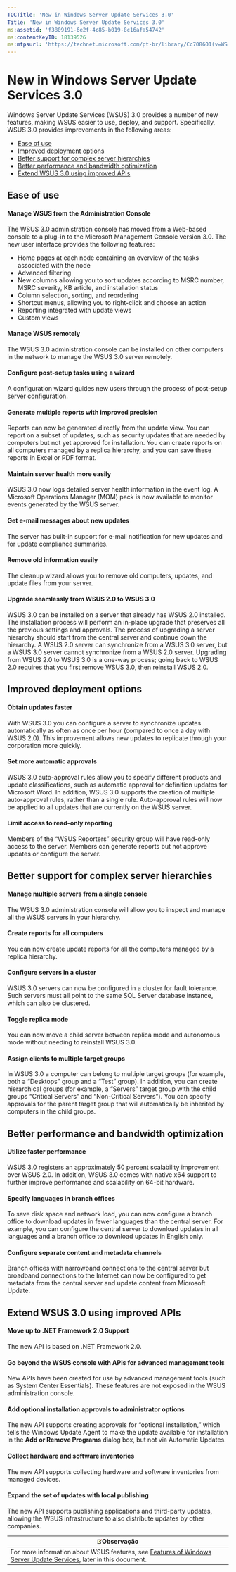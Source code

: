 ```yaml
---
TOCTitle: 'New in Windows Server Update Services 3.0'
Title: 'New in Windows Server Update Services 3.0'
ms:assetid: 'f3809191-6e2f-4c85-b019-8c16afa54742'
ms:contentKeyID: 18139526
ms:mtpsurl: 'https://technet.microsoft.com/pt-br/library/Cc708601(v=WS.10)'
---
```


New in Windows Server Update Services 3.0
=========================================

Windows Server Update Services (WSUS) 3.0 provides a number of new features, making WSUS easier to use, deploy, and support. Specifically, WSUS 3.0 provides improvements in the following areas:

-   [Ease of use](#bkmk_easeofuse)
-   [Improved deployment options](#bkmk_improveddeployment)
-   [Better support for complex server hierarchies](#bkmk_serverhierarchies)
-   [Better performance and bandwidth optimization](#bkmk_performance)
-   [Extend WSUS 3.0 using improved APIs](#bkmk_extend)

<span id="BKMK_EaseOfUse"></span>
Ease of use
-----------

#### Manage WSUS from the Administration Console

The WSUS 3.0 administration console has moved from a Web-based console to a plug-in to the Microsoft Management Console version 3.0. The new user interface provides the following features:

-   Home pages at each node containing an overview of the tasks associated with the node
-   Advanced filtering
-   New columns allowing you to sort updates according to MSRC number, MSRC severity, KB article, and installation status
-   Column selection, sorting, and reordering
-   Shortcut menus, allowing you to right-click and choose an action
-   Reporting integrated with update views
-   Custom views

#### Manage WSUS remotely

The WSUS 3.0 administration console can be installed on other computers in the network to manage the WSUS 3.0 server remotely.

#### Configure post-setup tasks using a wizard

A configuration wizard guides new users through the process of post-setup server configuration.

#### Generate multiple reports with improved precision

Reports can now be generated directly from the update view. You can report on a subset of updates, such as security updates that are needed by computers but not yet approved for installation. You can create reports on all computers managed by a replica hierarchy, and you can save these reports in Excel or PDF format.

#### Maintain server health more easily

WSUS 3.0 now logs detailed server health information in the event log. A Microsoft Operations Manager (MOM) pack is now available to monitor events generated by the WSUS server.

#### Get e-mail messages about new updates

The server has built-in support for e-mail notification for new updates and for update compliance summaries.

#### Remove old information easily

The cleanup wizard allows you to remove old computers, updates, and update files from your server.

#### Upgrade seamlessly from WSUS 2.0 to WSUS 3.0

WSUS 3.0 can be installed on a server that already has WSUS 2.0 installed. The installation process will perform an in-place upgrade that preserves all the previous settings and approvals. The process of upgrading a server hierarchy should start from the central server and continue down the hierarchy. A WSUS 2.0 server can synchronize from a WSUS 3.0 server, but a WSUS 3.0 server cannot synchronize from a WSUS 2.0 server. Upgrading from WSUS 2.0 to WSUS 3.0 is a one-way process; going back to WSUS 2.0 requires that you first remove WSUS 3.0, then reinstall WSUS 2.0.

<span id="BKMK_ImprovedDeployment"></span>
Improved deployment options
---------------------------

#### Obtain updates faster

With WSUS 3.0 you can configure a server to synchronize updates automatically as often as once per hour (compared to once a day with WSUS 2.0). This improvement allows new updates to replicate through your corporation more quickly.

#### Set more automatic approvals

WSUS 3.0 auto-approval rules allow you to specify different products and update classifications, such as automatic approval for definition updates for Microsoft Word. In addition, WSUS 3.0 supports the creation of multiple auto-approval rules, rather than a single rule. Auto-approval rules will now be applied to all updates that are currently on the WSUS server.

#### Limit access to read-only reporting

Members of the “WSUS Reporters” security group will have read-only access to the server. Members can generate reports but not approve updates or configure the server.

<span id="BKMK_ServerHierarchies"></span>
Better support for complex server hierarchies
---------------------------------------------

#### Manage multiple servers from a single console

The WSUS 3.0 administration console will allow you to inspect and manage all the WSUS servers in your hierarchy.

#### Create reports for all computers

You can now create update reports for all the computers managed by a replica hierarchy.

#### Configure servers in a cluster

WSUS 3.0 servers can now be configured in a cluster for fault tolerance. Such servers must all point to the same SQL Server database instance, which can also be clustered.

#### Toggle replica mode

You can now move a child server between replica mode and autonomous mode without needing to reinstall WSUS 3.0.

#### Assign clients to multiple target groups

In WSUS 3.0 a computer can belong to multiple target groups (for example, both a “Desktops” group and a “Test” group). In addition, you can create hierarchical groups (for example, a “Servers” target group with the child groups “Critical Servers” and “Non-Critical Servers”). You can specify approvals for the parent target group that will automatically be inherited by computers in the child groups.

<span id="BKMK_Performance"></span>
Better performance and bandwidth optimization
---------------------------------------------

#### Utilize faster performance

WSUS 3.0 registers an approximately 50 percent scalability improvement over WSUS 2.0. In addition, WSUS 3.0 comes with native x64 support to further improve performance and scalability on 64-bit hardware.

#### Specify languages in branch offices

To save disk space and network load, you can now configure a branch office to download updates in fewer languages than the central server. For example, you can configure the central server to download updates in all languages and a branch office to download updates in English only.

#### Configure separate content and metadata channels

Branch offices with narrowband connections to the central server but broadband connections to the Internet can now be configured to get metadata from the central server and update content from Microsoft Update.

<span id="BKMK_Extend"></span>
Extend WSUS 3.0 using improved APIs
-----------------------------------

#### Move up to .NET Framework 2.0 Support

The new API is based on .NET Framework 2.0.

#### Go beyond the WSUS console with APIs for advanced management tools

New APIs have been created for use by advanced management tools (such as System Center Essentials). These features are not exposed in the WSUS administration console.

#### Add optional installation approvals to administrator options

The new API supports creating approvals for “optional installation,” which tells the Windows Update Agent to make the update available for installation in the **Add or Remove Programs** dialog box, but not via Automatic Updates.

#### Collect hardware and software inventories

The new API supports collecting hardware and software inventories from managed devices.

#### Expand the set of updates with local publishing

The new API supports publishing applications and third-party updates, allowing the WSUS infrastructure to also distribute updates by other companies.

| ![](images/Cc708601.note(WS.10).gif)Observação                                                                                                             |
|-----------------------------------------------------------------------------------------------------------------------------------------------------------------------------------------|
| For more information about WSUS features, see [Features of Windows Server Update Services](https://technet.microsoft.com/001d0ed9-6484-48db-b92d-d1c48dbb4efd), later in this document. |
